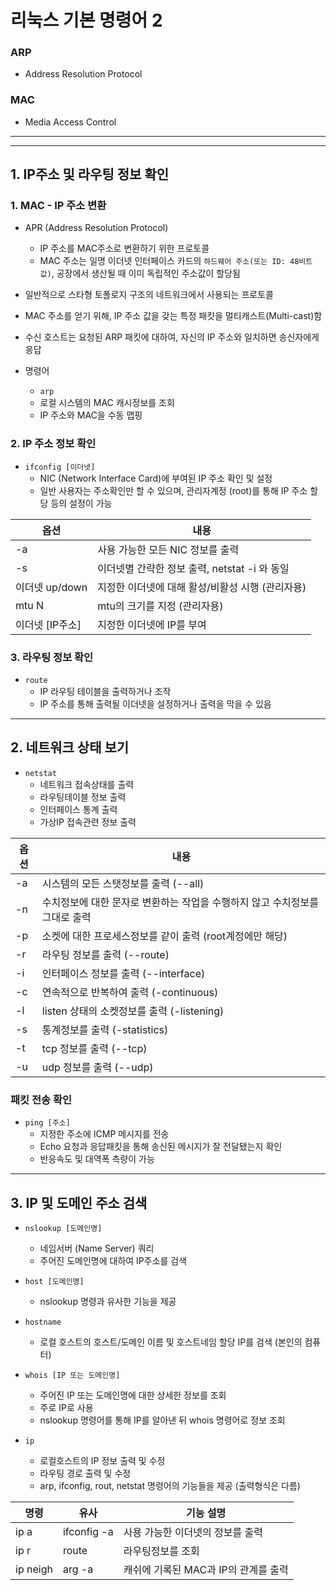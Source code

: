 # 리눅스 기본 명령어 2

### ARP

- Address Resolution Protocol

### MAC

- Media Access Control

---

---

## 1. IP주소 및 라우팅 정보 확인

### 1. MAC - IP 주소 변환

- APR (Address Resolution Protocol)
  - IP 주소를 MAC주소로 변환하기 위한 프로토콜
  - MAC 주소는 일명 이더넷 인터페이스 카드의 `하드웨어 주소(또는 ID: 48비트값)`, 공장에서 생산될 때 이미 독립적인 주소값이 할당됨
- 일반적으로 스타형 토폴로지 구조의 네트워크에서 사용되는 프로토콜
- MAC 주소를 얻기 위해, IP 주소 값을 갖는 특정 패킷을 멀티캐스트(Multi-cast)함
- 수신 호스트는 요청된 ARP 패킷에 대하여, 자신의 IP 주소와 일치하면 송신자에게 응답

- 명령어
  - `arp`
  - 로컬 시스템의 MAC 캐시정보를 조회
  - IP 주소와 MAC을 수동 맵핑

### 2. IP 주소 정보 확인

- `ifconfig [이더넷]`
  - NIC (Network Interface Card)에 부여된 IP 주소 확인 및 설정
  - 일반 사용자는 주소확인만 할 수 있으며, 관리자계정 (root)를 통해 IP 주소 할당 등의 설정이 가능

| 옵션            | 내용                                             |
| --------------- | ------------------------------------------------ |
| -a              | 사용 가능한 모든 NIC 정보를 출력                 |
| -s              | 이더넷별 간략한 정보 출력, netstat -i 와 동일    |
| 이더넷 up/down  | 지정한 이더넷에 대해 활성/비활성 시행 (관리자용) |
| mtu N           | mtu의 크기를 지정 (관리자용)                     |
| 이더넷 [IP주소] | 지정한 이더넷에 IP를 부여                        |

### 3. 라우팅 정보 확인

- `route`
  - IP 라우팅 테이블을 출력하거나 조작
  - IP 주소를 통해 출력될 이더넷을 설정하거나 출력을 막을 수 있음

---

## 2. 네트워크 상태 보기

- `netstat`
  - 네트워크 접속상태를 출력
  - 라우팅테이블 정보 출력
  - 인터페이스 통계 출력
  - 가상IP 접속관련 정보 출력

| 옵션 | 내용                                                                        |
| ---- | --------------------------------------------------------------------------- |
| -a   | 시스템의 모든 스탯정보를 출력 (--all)                                       |
| -n   | 수치정보에 대한 문자로 변환하는 작업을 수행하지 않고 수치정보를 그대로 출력 |
| -p   | 소켓에 대한 프로세스정보를 같이 출력 (root계정에만 해당)                    |
| -r   | 라우팅 정보를 출력 (--route)                                                |
| -i   | 인터페이스 정보를 출력 (--interface)                                        |
| -c   | 연속적으로 반복하여 출력 (-continuous)                                      |
| -l   | listen 상태의 소켓정보를 출력 (-listening)                                  |
| -s   | 통계정보를 출력 (-statistics)                                               |
| -t   | tcp 정보를 출력 (--tcp)                                                     |
| -u   | udp 정보를 출력 (--udp)                                                     |

### 패킷 전송 확인

- `ping [주소]`
  - 지정한 주소에 ICMP 메시지를 전송
  - Echo 요청과 응답패킷을 통해 송신된 메시지가 잘 전달됐는지 확인
  - 반응속도 및 대역폭 측량이 가능

---

## 3. IP 및 도메인 주소 검색

- `nslookup [도메인명]`

  - 네임서버 (Name Server) 쿼리
  - 주어진 도메인명에 대하여 IP주소를 검색

- `host [도메인명]`

  - nslookup 명령과 유사한 기능을 제공

- `hostname`

  - 로컬 호스트의 호스트/도메인 이름 및 호스트네임 할당 IP를 검색 (본인의 컴퓨터)

- `whois [IP 또는 도메인명]`

  - 주어진 IP 또는 도메인명에 대한 상세한 정보를 조회
  - 주로 IP로 사용
  - nslookup 명령어를 통해 IP를 알아낸 뒤 whois 명령어로 정보 조회

- `ip`
  - 로컬호스트의 IP 정보 출력 및 수정
  - 라우팅 경로 출력 및 수정
  - arp, ifconfig, rout, netstat 명령어의 기능들을 제공 (출력형식은 다름)

| 명령     | 유사        | 기능 설명                            |
| -------- | ----------- | ------------------------------------ |
| ip a     | ifconfig -a | 사용 가능한 이더넷의 정보를 출력     |
| ip r     | route       | 라우팅정보를 조회                    |
| ip neigh | arg -a      | 캐쉬에 기록된 MAC과 IP의 관계를 출력 |
